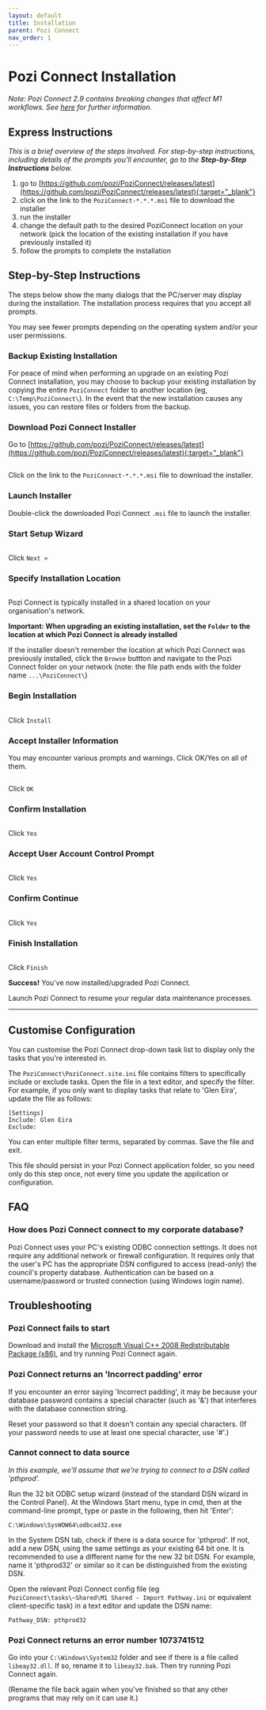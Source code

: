 ```yaml
---
layout: default
title: Installation
parent: Pozi Connect
nav_order: 1
---
```


# Pozi Connect Installation

*Note: Pozi Connect 2.9 contains breaking changes that affect M1 workflows. See [here](../m1s/release-notes/) for further information.*
## Express Instructions

*This is a brief overview of the steps involved. For step-by-step instructions, including details of the prompts you'll encounter, go to the **Step-by-Step Instructions** below.*

1. go to [https://github.com/pozi/PoziConnect/releases/latest](https://github.com/pozi/PoziConnect/releases/latest){:target="_blank"}
2. click on the link to the `PoziConnect-*.*.*.msi` file to download the installer
3. run the installer
4. change the default path to the desired PoziConnect location on your network (pick the location of the existing installation if you have previously installed it)
5. follow the prompts to complete the installation

## Step-by-Step Instructions

The steps below show the many dialogs that the PC/server may display during the installation. The installation process requires that you accept all prompts.

You may see fewer prompts depending on the operating system and/or your user permissions.

### Backup Existing Installation

For peace of mind when performing an upgrade on an existing Pozi Connect installation, you may choose to backup your existing installation by copying the entire `PoziConnect` folder to another location (eg, `C:\Temp\PoziConnect\`). In the event that the new installation causes any issues, you can restore files or folders from the backup.

### Download Pozi Connect Installer

Go to [https://github.com/pozi/PoziConnect/releases/latest](https://github.com/pozi/PoziConnect/releases/latest){:target="_blank"}

<img src="../img/download.png" alt="" style="zoom:40%;" />

Click on the link to the `PoziConnect-*.*.*.msi` file to download the installer.

### Launch Installer

Double-click the downloaded Pozi Connect `.msi` file to launch the installer.

### Start Setup Wizard

<img src="../img/installation_01.png" alt="" style="zoom:65%;" />

Click `Next >`

### Specify Installation Location

<img src="../img/installation_02.png" alt="" style="zoom:65%;" />

Pozi Connect is typically installed in a shared location on your organisation's network.

**Important: When upgrading an existing installation, set the `Folder` to the location at which Pozi Connect is already installed**

If the installer doesn't remember the location at which Pozi Connect was previously installed, click the `Browse` buttton and navigate to the Pozi Connect folder on your network (note: the file path ends with the folder name `...\PoziConnect\`)

### Begin Installation

<img src="../img/installation_03.png" alt="" style="zoom:65%;" />

Click `Install`

### Accept Installer Information

You may encounter various prompts and warnings. Click OK/Yes on all of them.

<img src="../img/installation_04.png" alt="" style="zoom:65%;" />

Click `OK`

### Confirm Installation

<img src="../img/installation_05.png" alt="" style="zoom:65%;" />

Click `Yes`

### Accept User Account Control Prompt

<img src="../img/installation_06.png" alt="" style="zoom:65%;" />

Click `Yes`

### Confirm Continue

<img src="../img/installation_07.png" alt="" style="zoom:65%;" />

Click `Yes`

### Finish Installation

<img src="../img/installation_08.png" alt="" style="zoom:65%;" />

Click `Finish`

**Success!** You've now installed/upgraded Pozi Connect.

Launch Pozi Connect to resume your regular data maintenance processes.

---

## Customise Configuration

You can customise the Pozi Connect drop-down task list to display only the tasks that you're interested in.

The `PoziConnect\PoziConnect.site.ini` file contains filters to specifically include or exclude tasks. Open the file in a text editor, and specify the filter. For example, if you only want to display tasks that relate to 'Glen Eira', update the file as follows:

```
[Settings]
Include: Glen Eira
Exclude:
```

You can enter multiple filter terms, separated by commas. Save the file and exit.

This file should persist in your Pozi Connect application folder, so you need only do this step once, not every time you update the application or configuration.

## FAQ

### How does Pozi Connect connect to my corporate database?

Pozi Connect uses your PC's existing ODBC connection settings. It does not require any additional network or firewall configuration. It requires only that the user's PC has the appropriate DSN configured to access (read-only) the council's property database. Authentication can be based on a username/password or trusted connection (using Windows login name).

## Troubleshooting

### Pozi Connect fails to start

Download and install the [Microsoft Visual C++ 2008 Redistributable Package (x86)](https://www.microsoft.com/en-au/download/details.aspx?id=11895), and try running Pozi Connect again.

### Pozi Connect returns an 'Incorrect padding' error

If you encounter an error saying 'Incorrect padding', it may be because your database password contains a special character (such as '&') that interferes with the database connection string.

Reset your password so that it doesn't contain any special characters. (If your password needs to use at least one special character, use '#'.)

### Cannot connect to data source

_In this example, we'll assume that we're trying to connect to a DSN called 'pthprod'._

Run the 32 bit ODBC setup wizard (instead of the standard DSN wizard in the Control Panel). At the Windows Start menu, type in cmd, then at the command-line prompt, type or paste in the following, then hit 'Enter':

`C:\Windows\SysWOW64\odbcad32.exe`

In the System DSN tab, check if there is a data source for 'pthprod'. If not, add a new DSN, using the same settings as your existing 64 bit one. It is recommended to use a different name for the new 32 bit DSN. For example, name it 'pthprod32' or similar so it can be distinguished from the existing DSN.

Open the relevant Pozi Connect config file (eg `PoziConnect\tasks\~Shared\M1 Shared - Import Pathway.ini` or equivalent client-specific task) in a text editor and update the DSN name:

```
Pathway_DSN: pthprod32
```

### Pozi Connect returns an error number 1073741512

Go into your `C:\Windows\System32` folder and see if there is a file called `libeay32.dll`. If so, rename it to `libeay32.bak`. Then try running Pozi Connect again.

(Rename the file back again when you've finished so that any other programs that may rely on it can use it.)

